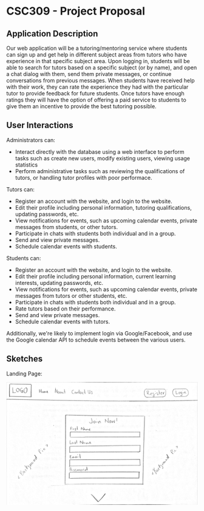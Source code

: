 CSC309 - Project Proposal
=========================

Application Description
-----------------------

Our web application will be a tutoring/mentoring service where students can sign
up and get help in different subject areas from tutors who have experience in
that specific subject area. Upon logging in, students will be able to search for
tutors based on a specific subject (or by name), and open a chat dialog with
them, send them private messages, or continue conversations from previous
messages. When students have received help with their work, they can rate the
experience they had with the particular tutor to provide feedback for future
students. Once tutors have enough ratings they will have the option of offering
a paid service to students to give them an incentive to provide the best
tutoring possible.

User Interactions
-----------------

Administrators can:
* Interact directly with the database using a web interface to perform tasks
  such as create new users, modify existing users, viewing usage statistics
* Perform administrative tasks such as reviewing the qualifications of tutors,
  or handling tutor profiles with poor performace.

Tutors can:
* Register an account with the website, and login to the website.
* Edit their profile including personal information, tutoring qualifications,
  updating passwords, etc.
* View notifications for events, such as upcoming calendar events, private
  messages from students, or other tutors.
* Participate in chats with students both individual and in a group.
* Send and view private messages.
* Schedule calendar events with students.

Students can:
* Register an account with the website, and login to the website.
* Edit their profile including personal information, current learning interests,
  updating passwords, etc.
* View notifications for events, such as upcoming calendar events, private
  messages from tutors or other students, etc.
* Participate in chats with students both individual and in a group.
* Rate tutors based on their performance.
* Send and view private messages.
* Schedule calendar events with tutors.

Additionally, we're likely to implement login via Google/Facebook, and use the
Google calendar API to schedule events between the various users.

Sketches
--------

Landing Page:

![landing page](images/landingPage.png)


